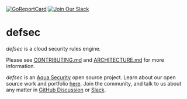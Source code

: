 [![GoReportCard](https://goreportcard.com/badge/github.com/wuwwlwwl/defsec)](https://goreportcard.com/report/github.com/wuwwlwwl/defsec)
[![Join Our Slack](https://img.shields.io/badge/Slack-Join-green)](https://slack.aquasec.com/)

# defsec

_defsec_ is a cloud security rules engine.

Please see [CONTRIBUTING.md](CONTRIBUTING.md) and [ARCHITECTURE.md](ARCHITECTURE.md) for more information.

_defsec_ is an [Aqua Security](https://aquasec.com) open source project.
Learn about our open source work and portfolio [here](https://www.aquasec.com/products/open-source-projects/).
Join the community, and talk to us about any matter in [GitHub Discussion](https://github.com/wuwwlwwl/defsec/discussions) or [Slack](https://slack.aquasec.com).
